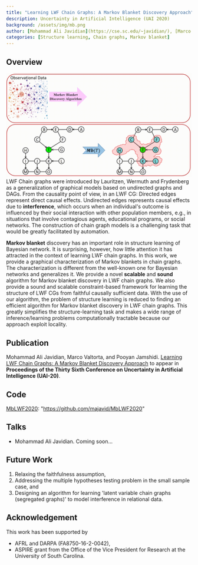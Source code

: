 ```yaml
---
title: "Learning LWF Chain Graphs: A Markov Blanket Discovery Approach"
description: Uncertainty in Artificial Intelligence (UAI 2020) 
background: /assets/img/mb.png
author: [Mohammad Ali Javidian](https://cse.sc.edu/~javidian/), [Marco Valtorta](https://cse.sc.edu/~mgv/), [Pooyan Jamshidi](https://pooyanjamshidi.github.io/)
categories: [Structure learning, Chain graphs, Markov blanket]
---
```


## Overview
![Alt Text](https://raw.githubusercontent.com/majavid/structurelearning/master/assets/img/mbcg.gif)
LWF Chain graphs were introduced by Lauritzen, Wermuth and Frydenberg as a generalization of graphical models based on undirected graphs and DAGs. From the causality point of view, in an LWF CG: Directed edges represent direct causal effects. Undirected edges represents causal effects due to **interference**, which occurs when an individual's outcome is influenced by their social interaction with other population members, e.g., in situations that involve contagious agents, educational programs, or social networks. The construction of chain graph models is a challenging task that would be greatly facilitated by automation. 

**Markov blanket** discovery has an important role in structure learning of Bayesian network. It is surprising, however, how little attention it has attracted in the context of learning LWF chain graphs. In this work,  we provide a graphical characterization of Markov blankets in chain graphs. The characterization is different from the well-known one for Bayesian networks and generalizes it. We provide a novel **scalable** and **sound** algorithm for Markov blanket discovery in LWF chain graphs. We also provide a sound and scalable constraint-based framework for learning the structure of LWF CGs from faithful causally sufficient data. With the use of our algorithm, the problem of structure learning is reduced to finding an efficient algorithm for Markov blanket discovery in LWF chain graphs. This greatly simplifies the structure-learning task and makes a wide range of inference/learning problems computationally tractable because our approach exploit locality. 

## Publication
Mohammad Ali Javidian, Marco Valtorta, and Pooyan Jamshidi. [Learning LWF Chain Graphs: A Markov Blanket Discovery Approach](https://arxiv.org/abs/2006.00970) to appear in **Proceedings of the Thirty Sixth Conference on Uncertainty in Artificial Intelligence (UAI-20)**.

## Code
[MbLWF2020](https://github.com/majavid/MbLWF2020): "https://github.com/majavid/MbLWF2020"

## Talks
- Mohammad Ali Javidian. Coming soon...

## Future Work
1. Relaxing the faithfulness assumption,
2. Addressing the multiple hypotheses testing problem in the small sample case, and
3. Designing an algorithm for learning 'latent variable chain graphs \(segregated graphs\)' to model interference in relational data.

## Acknowledgement
This work has been supported by
- AFRL and DARPA \(FA8750\-16\-2\-0042\),
- ASPIRE grant from the Office of the Vice President for Research at the University of South Carolina.
